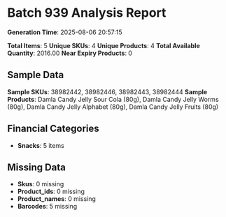 # Batch 939 Analysis Report

**Generation Time**: 2025-08-06 20:57:15

**Total Items**: 5
**Unique SKUs**: 4
**Unique Products**: 4
**Total Available Quantity**: 2016.00
**Near Expiry Products**: 0

## Sample Data
**Sample SKUs**: 38982442, 38982446, 38982443, 38982444
**Sample Products**: Damla Candy Jelly Sour Cola (80g), Damla Candy Jelly Worms (80g), Damla Candy Jelly Alphabet (80g), Damla Candy Jelly Fruits (80g)

## Financial Categories
- **Snacks**: 5 items

## Missing Data
- **Skus**: 0 missing
- **Product_ids**: 0 missing
- **Product_names**: 0 missing
- **Barcodes**: 5 missing
